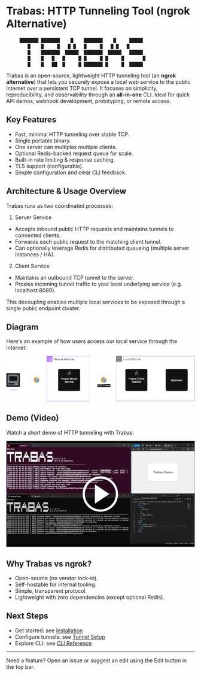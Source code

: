 # Trabas: HTTP Tunneling Tool (ngrok Alternative)
```
     ███████ ███████    █    ███████    █     █████ 
        █    █     █   █ █   █     █   █ █   █      
        █    ███████  █████  ███████  █████   █████ 
        █    █   █   █     █ █     █ █     █       █
        █    █   ██  █     █ ███████ █     █  █████  
```

Trabas is an open-source, lightweight HTTP tunneling tool (an **ngrok alternative**) that lets you securely expose a local web service to the public internet over a persistent TCP tunnel. It focuses on simplicity, reproducibility, and observability through an __all-in-one__ CLI. Ideal for quick API demos, webhook development, prototyping, or remote access.


## Key Features
- Fast, minimal HTTP tunneling over stable TCP.
- Single portable binary.
- One server can multiplex multiple clients.
- Optional Redis-backed request queue for scale.
- Built-in rate limiting & response caching.
- TLS support (configurable).
- Simple configuration and clear CLI feedback.

## Architecture & Usage Overview
Trabas runs as two coordinated processes:

1. Server Service
  - Accepts inbound public HTTP requests and maintains tunnels to connected clients.
  - Forwards each public request to the matching client tunnel.
  - Can optionally leverage Redis for distributed queueing (multiple server instances / HA).

2. Client Service
  - Maintains an outbound TCP tunnel to the server.
  - Proxies incoming tunnel traffic to your local underlying service (e.g. localhost:8080).

This decoupling enables multiple local services to be exposed through a single public endpoint cluster.

## Diagram
Here's an example of how users access our local service through the internet:

![basic architecture](images/arch.png)

## Demo (Video)
Watch a short demo of HTTP tunneling with Trabas:

[![Watch the video](images/demo.png)](https://jotling.liter8.sh/trabas-demo-v1?media=video "Trabas HTTP Tunneling Demo")

## Why Trabas vs ngrok?
- Open-source (no vendor lock-in).
- Self-hostable for internal tooling.
- Simple, transparent protocol.
- Lightweight with zero dependencies (except optional Redis).

## Next Steps
- Get started: see [Installation](./user_guide/installation.md)
- Configure tunnels: see [Tunnel Setup](./user_guide/tunnel_setup)
- Explore CLI: see [CLI Reference](./reference_guide/cli)

---
Need a feature? Open an issue or suggest an edit using the Edit button in the top bar.